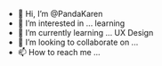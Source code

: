 - 👋 Hi, I’m @PandaKaren
- 👀 I’m interested in ... learning
- 🌱 I’m currently learning ... UX Design
- 💞️ I’m looking to collaborate on ...
- 📫 How to reach me ...

<!---
PandaKaren/PandaKaren is a ✨ special ✨ repository because its `README.md` (this file) appears on your GitHub profile.
You can click the Preview link to take a look at your changes.
--->
